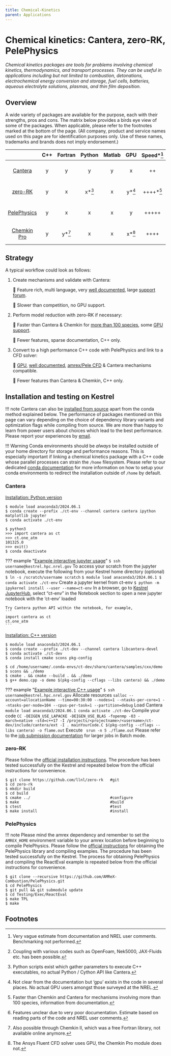 ```yaml
---
title: Chemical-Kinetics
parent: Applications
---
```


# Chemical kinetics: Cantera, zero-RK, PelePhysics
<!---
**Documentation:** [ link to documentation](https://nrel.gov)
-->
*Chemical kinetics packages are tools for problems involving chemical kinetics, thermodynamics, and transport processes. They can be useful in applications including but not limited to combustion, detonations, electrochemical energy conversion and storage, fuel cells, batteries, aqueous electrolyte solutions, plasmas, and thin film deposition.*

## Overview

A wide variety of packages are available for the purpose, each with their strengths, pros and cons. The matrix below provides a birds eye view of some of the packages. When applicable, please refer to the footnotes marked at the bottom of the page. (All company, product and service names used on this page are for identification purposes only. Use of these names, trademarks and brands does not imply endorsement.)

|                                                                          | C++   | Fortran | Python | Matlab | GPU    | Speed*[^5] | Features | Cost | Compatibility       | Speciality                   |
|:------------------------------------------------------------------------:|:-----:|:-------:|:------:|:------:|:------:|:----------:|:--------:|:----:|:-------------------:|:----------------------------:|
| [Cantera](https://cantera.org/)                                          | y     | y       | y      | y      | x      | ++         | ++++     | Free | Research codes*[^8] | Simplicity, large user base  |
| [zero-RK](https://github.com/LLNL/zero-rk)                               | y     | x       | x*[^6] | x      | y*[^1] | ++++*[^7]  | ++*[^4]  | Free | Converge CFD ($)    | Model reduction tools        |  
| [PelePhysics](https://amrex-combustion.github.io/PelePhysics/)           | y     | x       | x      | x      | y      | +++++      | +++      | Free | Amrex/Pele          | HPC, NREL popular framework  |
| [Chemkin Pro](https://www.ansys.com/products/fluids/ansys-chemkin-pro)   | y     | y*[^2]  | x      | x      | x*[^3] | ++++       | ++++     | $    | Ansys ($)           | Legacy, professional support |


## Strategy
A typical workflow could look as follows:

1. Create mechanisms and validate with Cantera:

	🔼 Feature rich, multi language, very [well documented](https://cantera.org/documentation/index.html), large [support forum](https://groups.google.com/g/cantera-users).

	🔽 Slower than competition, no GPU support.


2. Perform model reduction with zero-RK if necessary:

	🔼  Faster than Cantera & Chemkin for [more than 100 species](https://ipo.llnl.gov/sites/default/files/2019-09/zork.pdf), some [GPU support](https://doi.org/10.1115/ICEF2017-3631).

	🔽 Fewer features, sparse documentation, C++ only.

3. Convert to a high performance C++ code with PelePhysics and link to a CFD solver: 

	🔼  [GPU](https://amrex-combustion.github.io/PelePhysics/CvodeInPP.html#cvode-implementation-in-pelephysics-on-gpu), [well documented](https://amrex-combustion.github.io/PelePhysics/index.html), [amrex/Pele CFD](https://amrex-combustion.github.io/) & Cantera mechanisms compatible.
	
	🔽 Fewer features than Cantera & Chemkin, C++ only. 

## Installation and testing on Kestrel
!!! note
	Cantera can also be [installed from source](https://cantera.org/install/compiling-install.html#sec-compiling) apart from the conda method explained below.
	The performance of packages mentioned on this page can vary depending on the choice of dependency library variants and optimization flags while compiling from source. We are more than happy to learn from power users about choices which lead to the best performance. Please report your experiences by [email](mailto:hpc-help@nrel.gov).

!!! Warning
	Conda environments should be *always* be installed outside of your home directory for storage and performance reasons. This is especially important if linking a chemical kinetics package with a C++ code whose parallel processes can strain the `/home` filesystem. Please refer to our dedicated [conda documentation](../../../../Environment/Customization/conda.md#creating-environments-by-location) for more information on how to setup your conda environments to redirect the installation outside of `/home` by default.

### Cantera
 [Installation: Python version](https://cantera.org/install/conda-install.html#sec-install-conda)
```
$ module load anaconda3/2024.06.1
$ conda create --prefix ./ct-env --channel cantera cantera ipython matplotlib jupyter
$ conda activate ./ct-env

$ python3
>>> import cantera as ct
>>> ct.one_atm
101325.0
>>> exit() 
$ conda deactivate
```
??? example "[Example interactive jupyter usage](https://nrel.github.io/HPC/Documentation/Development/Jupyter/)"
	```
	$ ssh username@kestrel.hpc.nrel.gov
	```
	To access your scratch from the jupyter notebook, execute the following from your Kestrel home directory (optional)
	```
	$ ln -s /scratch/username scratch
	```
	```
	$ module load anaconda3/2024.06.1
	$ conda activate ./ct-env
	```
	Create a jupyter kernel from ct-env
	```
	$ python -m ipykernel install --user --name=ct-env
	```
	In a browser, go to [Kestrel JupyterHub](https://kestrel-jhub.hpc.nrel.gov/), select “ct-env” in the Notebook section to open a new jupyter notebook with the ‘ct-env’ loaded

	Try Cantera python API within the notebook, for example,
	```
	import cantera as ct
	ct.one_atm
	```

[Installation: C++ version](https://cantera.org/install/conda-install.html#sec-conda-development-interface)
```
$ module load anaconda3/2024.06.1
$ conda create --prefix ./ct-dev --channel cantera libcantera-devel
$ conda activate ./ct-dev
$ conda install cmake scons pkg-config

$ cd /home/username/.conda-envs/ct-dev/share/cantera/samples/cxx/demo
$ scons && ./demo
$ cmake . && cmake --build . && ./demo
$ g++ demo.cpp -o demo $(pkg-config --cflags --libs cantera) && ./demo
```

??? example "[Example interactive C++ usage](https://www.nrel.gov/hpc/running-jobs.html)"
	```
	$ ssh username@kestrel.hpc.nrel.gov
	```
	Allocate resources
	```
	salloc --account=allocationName --time=00:30:00 --nodes=1 --ntasks-per-core=1 --ntasks-per-node=104 --cpus-per-task=1 --partition=debug
	```
	Load Cantera
	```
	module load anaconda3/2024.06.1
	conda activate ./ct-dev
	```
	Compile your code
	```
	CC -DEIGEN_USE_LAPACKE -DEIGEN_USE_BLAS -fopenmp -O3 -march=native -std=c++17 -I /projects/<projectname>/<username>/ct-dev/include/cantera/ext -I . mainYourCode.C $(pkg-config --cflags --libs cantera) -o flame.out
	```
	Execute
	``` 
	srun -n 5 ./flame.out
	```
	Please refer to the [job submission documentation](https://nrel.github.io/HPC/Documentation/Slurm/batch_jobs/) for larger jobs in Batch mode.   

### zero-RK
Please follow the [official installation instructions](https://github.com/LLNL/zero-rk). The procedure has been tested successfully on the Kestrel and repeated below from the official instructions for convenience.
```
$ git clone https://github.com/llnl/zero-rk   #git
$ cd zero-rk
$ mkdir build
$ cd build
$ cmake ../                                   #configure
$ make                                        #build
$ ctest                                       #test
$ make install                                #install
```

### PelePhysics
!!! note
	Please mind the amrex dependency and remember to set the `AMREX_HOME` environment variable to your amrex location before beginning to compile PelePhysics.
Please follow the [official instructions](https://amrex-combustion.github.io/PelePhysics/GettingStarted.html#building-and-running-test-cases) for obtaining the PelePhysics library and compiling examples. The procedure has been tested successfully on the Kestrel. The process for obtaining PelePhysics and compiling the ReactEval example is repeated below from the official instructions for convenience.
```
$ git clone --recursive https://github.com/AMReX-Combustion/PelePhysics.git
$ cd PelePhysics
$ git pull && git submodule update
$ cd Testing/Exec/ReactEval
$ make TPL
$ make
``` 

## Footnotes

[^1]: Not clear from the documentation but ‘gpu’ exists in the code in several places. No actual GPU users amongst those surveyed at the NREL.

[^2]: Also possible through Chemkin II, which was a free Fortran library, not available online anymore.

[^3]: The Ansys Fluent CFD solver uses GPU, the Chemkin Pro module does not.

[^4]: Features unclear due to very poor documentation. Estimate based on reading parts of the code and NREL user comments.

[^5]: Very vague estimate from documentation and NREL user comments. Benchmarking not performed.

[^6]: Python scripts exist which gather parameters to execute C++ executables, no actual Python / Cython API like Cantera.

[^7]: Faster than Chemkin and Cantera for mechanisms involving more than 100 species, information from documentation.

[^8]: Coupling with various codes such as OpenFoam, Nek5000, JAX-Fluids etc. has been possible.
